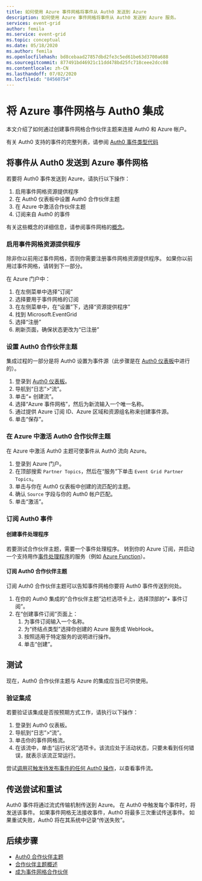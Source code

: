 ```yaml
---
title: 如何使用 Azure 事件网格将事件从 Auth0 发送到 Azure
description: 如何使用 Azure 事件网格将事件从 Auth0 发送到 Azure 服务。
services: event-grid
author: femila
ms.service: event-grid
ms.topic: conceptual
ms.date: 05/18/2020
ms.author: femila
ms.openlocfilehash: bd8cebaad27857dbd2fe3c5ed61be63d3700a688
ms.sourcegitcommit: 877491bd46921c11dd478bd25fc718ceee2dcc08
ms.contentlocale: zh-CN
ms.lasthandoff: 07/02/2020
ms.locfileid: "84560754"
---
```

# <a name="integrate-azure-event-grid-with-auth0"></a>将 Azure 事件网格与 Auth0 集成

本文介绍了如何通过创建事件网格合作伙伴主题来连接 Auth0 和 Azure 帐户。

有关 Auth0 支持的事件的完整列表，请参阅 [Auth0 事件类型代码](https://auth0.com/docs/logs/references/log-event-type-codes)

## <a name="send-events-from-auth0-to-azure-event-grid"></a>将事件从 Auth0 发送到 Azure 事件网格
若要将 Auth0 事件发送到 Azure，请执行以下操作：

1. 启用事件网格资源提供程序
1. 在 Auth0 仪表板中设置 Auth0 合作伙伴主题
1. 在 Azure 中激活合作伙伴主题
1. 订阅来自 Auth0 的事件

有关这些概念的详细信息，请参阅事件网格的[概念](concepts.md)。

### <a name="enable-event-grid-resource-provider"></a>启用事件网格资源提供程序
除非你以前用过事件网格，否则你需要注册事件网格资源提供程序。 如果你以前用过事件网格，请转到下一部分。

在 Azure 门户中：
1. 在左侧菜单中选择“订阅”
1. 选择要用于事件网格的订阅
1. 在左侧菜单中，在“设置”下，选择“资源提供程序”
1. 找到 Microsoft.EventGrid
1. 选择“注册”
1. 刷新页面，确保状态更改为“已注册”

### <a name="set-up-an-auth0-partner-topic"></a>设置 Auth0 合作伙伴主题
集成过程的一部分是将 Auth0 设置为事件源（此步骤是在 [Auth0 仪表板](https://manage.auth0.com/)中进行的）。

1. 登录到 [Auth0 仪表板](https://manage.auth0.com/)。
1. 导航到“日志”>“流”。
1. 单击“+ 创建流”。
1. 选择“Azure 事件网格”，然后为新流输入一个唯一名称。
1. 通过提供 Azure 订阅 ID、Azure 区域和资源组名称来创建事件源。 
1. 单击“保存”。

### <a name="activate-your-auth0-partner-topic-in-azure"></a>在 Azure 中激活 Auth0 合作伙伴主题
在 Azure 中激活 Auth0 主题可使事件从 Auth0 流向 Azure。

1. 登录到 Azure 门户。
1. 在顶部搜索 `Partner Topics`，然后在“服务”下单击 `Event Grid Partner Topics`。
1. 单击与你在 Auth0 仪表板中创建的流匹配的主题。
1. 确认 `Source` 字段与你的 Auth0 帐户匹配。
1. 单击“激活”。

### <a name="subscribe-to-auth0-events"></a>订阅 Auth0 事件

#### <a name="create-an-event-handler"></a>创建事件处理程序
若要测试合作伙伴主题，需要一个事件处理程序。 转到你的 Azure 订阅，并启动一个支持用作[事件处理程序](event-handlers.md)的服务（例如 [Azure Function](custom-event-to-function.md)）。

#### <a name="subscribe-to-your-auth0-partner-topic"></a>订阅 Auth0 合作伙伴主题
订阅 Auth0 合作伙伴主题可以告知事件网格你要将 Auth0 事件传送到何处。

1. 在你的 Auth0 集成的“合作伙伴主题”边栏选项卡上，选择顶部的“+ 事件订阅”。
1. 在“创建事件订阅”页面上：
    1. 为事件订阅输入一个名称。
    1. 为“终结点类型”选择你创建的 Azure 服务或 WebHook。
    1. 按照适用于特定服务的说明进行操作。
    1. 单击“创建”。

## <a name="testing"></a>测试
现在，Auth0 合作伙伴主题与 Azure 的集成应当已可供使用。

### <a name="verify-the-integration"></a>验证集成
若要验证该集成是否按预期方式工作，请执行以下操作：

1. 登录到 Auth0 仪表板。
1. 导航到“日志”>“流”。
1. 单击你的事件网格流。
1. 在该流中，单击“运行状况”选项卡。该流应处于活动状态，只要未看到任何错误，就表示该流正常运行。

尝试[调用可触发待发布事件的任何 Auth0 操作](https://auth0.com/docs/logs/references/log-event-type-codes)，以查看事件流。

## <a name="delivery-attempts-and-retries"></a>传送尝试和重试
Auth0 事件将通过流式传输机制传送到 Azure。 在 Auth0 中触发每个事件时，将发送该事件。 如果事件网格无法接收事件，Auth0 将最多三次重试传送事件。 如果重试失败，Auth0 将在其系统中记录“传送失败”。

## <a name="next-steps"></a>后续步骤

- [Auth0 合作伙伴主题](auth0-overview.md)
- [合作伙伴主题概述](partner-topics-overview.md)
- [成为事件网格合作伙伴](partner-onboarding-overview.md)